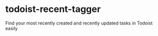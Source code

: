 # todoist-recent-tagger
Find your most recently created and recently updated tasks in Todoist easily
